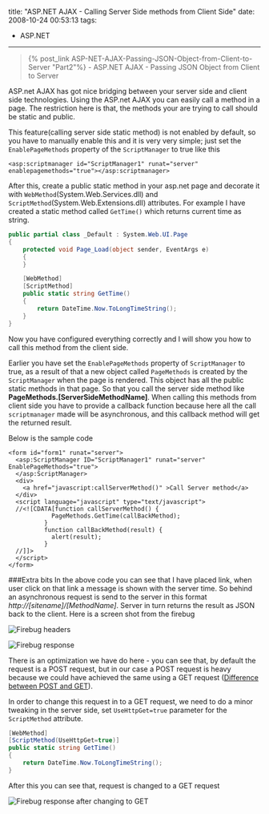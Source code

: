 title: "ASP.NET AJAX - Calling Server Side methods from Client Side"
date: 2008-10-24 00:53:13
tags:
- ASP.NET
---

> {% post_link ASP-NET-AJAX-Passing-JSON-Object-from-Client-to-Server "Part2"%} - ASP.NET AJAX - Passing JSON Object from Client to Server

ASP.net AJAX has got nice bridging between your server side and client side technologies. Using the ASP.net AJAX you can easily call a method in a page. The restriction here is that, the methods your are trying to call should be static and public.

This feature(calling server side static method) is not enabled by default, so you have to manually enable this and it is very very simple; just set the `EnablePageMethods` property of the `ScriptManager` to true like this

```
<asp:scriptmanager id="ScriptManager1" runat="server" enablepagemethods="true"></asp:scriptmanager>
```

After this, create a public static method in your asp.net page and decorate it with `WebMethod`(System.Web.Services.dll) and `ScriptMethod`(System.Web.Extensions.dll) attributes. For example I have created a static method called `GetTime()` which returns current time as string.

```cs
public partial class _Default : System.Web.UI.Page
{
    protected void Page_Load(object sender, EventArgs e)
    {
    }

    [WebMethod]
    [ScriptMethod]
    public static string GetTime()
    {
        return DateTime.Now.ToLongTimeString();
    }
}
```

Now you have configured everything correctly and I will show you how to call this method from the client side.

Earlier you have set the `EnablePageMethods` property of `ScriptManager` to true, as a result of that a new object called `PageMethods` is created by the `ScriptManager` when the page is rendered. This object has all the public static methods in that page. So that you call the server side method like **PageMethods.[ServerSideMethodName]**. When calling this methods from client side you have to provide a callback function because here all the call `scriptmanager` made will be asynchronous, and this callback method will get the returned result.

Below is the sample code

```
<form id="form1" runat="server">
  <asp:ScriptManager ID="ScriptManager1" runat="server" EnablePageMethods="true">
  </asp:ScriptManager>
  <div>
    <a href="javascript:callServerMethod()" >Call Server method</a>
  </div>
  <script language="javascript" type="text/javascript">
  //<![CDATA[function callServerMethod() {
            PageMethods.GetTime(callBackMethod);
          }
          function callBackMethod(result) {
            alert(result);
          }
  //]]>
  </script>
</form>
```

###Extra bits
In the above code you can see that I have placed link, when user click on that link a message is shown with the server time. So behind an asynchronous request is send to the server in this format *http://[sitename]/[MethodName]*. Server in turn returns the result as JSON back to the client. Here is a screen shot from the firebug

![Firebug headers](/images/2008/10/image.png)

![Firebug response](/images/2008/10/image1.png)

There is an optimization we have do here - you can see that, by default the request is a POST request, but in our case a POST request is heavy because we could have achieved the same using a GET request ([Difference between POST and GET](http://www.cs.tut.fi/~jkorpela/forms/methods.html)).

In order to change this request in to a GET request, we need to do a minor tweaking in the server side, set `UseHttpGet=true` parameter for the `ScriptMethod` attribute.

```cs
[WebMethod]
[ScriptMethod(UseHttpGet=true)]
public static string GetTime()
{
    return DateTime.Now.ToLongTimeString();
}
```

After this you can see that, request is changed to a GET request

![Firebug response after changing to GET](/images/2008/10/image2.png)
